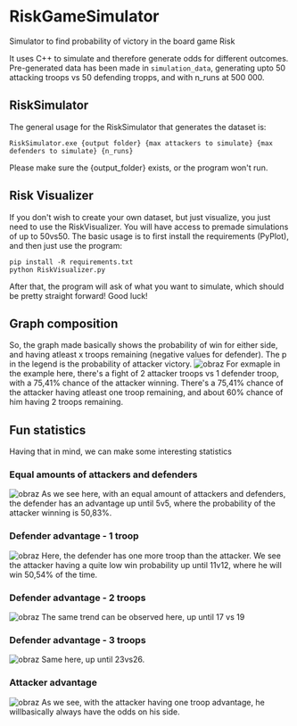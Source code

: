 # RiskGameSimulator
Simulator to find probability of victory in the board game Risk

It uses C++ to simulate and therefore generate odds for different outcomes.
Pre-generated data has been made in ```simulation_data```, generating upto 50 attacking troops vs 50 defending tropps, and with n_runs at 500 000.
## RiskSimulator
The general usage for the RiskSimulator that generates the dataset is:
```
RiskSimulator.exe {output folder} {max attackers to simulate} {max defenders to simulate} {n_runs}
```
Please make sure the {output_folder} exists, or the program won't run.

## Risk Visualizer
If you don't wish to create your own dataset, but just visualize, you just need to use the RiskVisualizer. You will have access to premade simulations of up to 50vs50.
The basic usage is to first install the requirements (PyPlot), and then just use the program:
```
pip install -R requirements.txt
python RiskVisualizer.py
```
After that, the program will ask of what you want to simulate, which should be pretty straight forward!
Good luck!

## Graph composition
So, the graph made basically shows the probability of win for either side, and having atleast x troops remaining (negative values for defender). The p in the legend is the probability of attacker victory.
![obraz](https://user-images.githubusercontent.com/13346371/201528487-ef03a409-b316-43e3-b05b-ae04df4c93c3.png)
For exmaple in the example here, there's a fight of 2 attacker troops vs 1 defender troop, with a 75,41% chance of the attacker winning. There's a 75,41% chance of the attacker having atleast one troop remaining, and about 60% chance of him having 2 troops remaining.

## Fun statistics
Having that in mind, we can make some interesting statistics

### Equal amounts of attackers and defenders
![obraz](https://user-images.githubusercontent.com/13346371/201528634-18e2b813-ab20-4ec3-b135-e87aa25aa21e.png)
As we see here, with an equal amount of attackers and defenders, the defender has an advantage up until 5v5, where the probability of the attacker winning is 50,83%.

### Defender advantage - 1 troop
![obraz](https://user-images.githubusercontent.com/13346371/201528714-3cd57497-5f0c-47c5-984b-36b733c0b437.png)
Here, the defender has one more troop than the attacker. We see the attacker having a quite low win probability up until 11v12, where he will win 50,54% of the time.

### Defender advantage - 2 troops
![obraz](https://user-images.githubusercontent.com/13346371/201528774-629225c3-6d40-472a-a83a-27b34bd13ab9.png)
The same trend can be observed here, up until 17 vs 19

### Defender advantage - 3 troops
![obraz](https://user-images.githubusercontent.com/13346371/201528808-81e8928a-558a-4f58-a73d-1bded233ec53.png)
Same here, up until 23vs26.

### Attacker advantage
![obraz](https://user-images.githubusercontent.com/13346371/201528869-2dd8f27b-50c3-405b-a4b6-0a633b8ef0ab.png)
As we see, with the attacker having one troop advantage, he willbasically always have the odds on his side.
